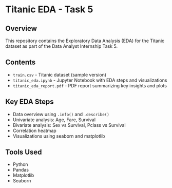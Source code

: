 # Titanic EDA - Task 5

## Overview
This repository contains the Exploratory Data Analysis (EDA) for the Titanic dataset as part of the Data Analyst Internship Task 5.

## Contents
- `train.csv` - Titanic dataset (sample version)
- `titanic_eda.ipynb` - Jupyter Notebook with EDA steps and visualizations
- `titanic_eda_report.pdf` - PDF report summarizing key insights and plots

## Key EDA Steps
- Data overview using `.info()` and `.describe()`
- Univariate analysis: Age, Fare, Survival
- Bivariate analysis: Sex vs Survival, Pclass vs Survival
- Correlation heatmap
- Visualizations using seaborn and matplotlib

## Tools Used
- Python
- Pandas
- Matplotlib
- Seaborn
